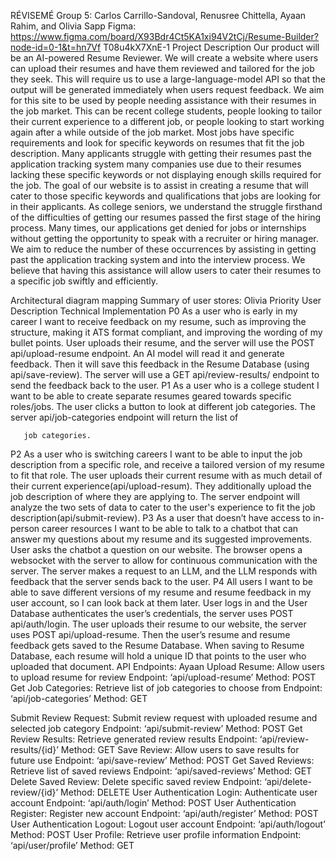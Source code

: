 RÉVISEMÉ
Group 5: Carlos Carrillo-Sandoval, Renusree Chittella, Ayaan Rahim, and Olivia Sapp
Figma: https://www.figma.com/board/X93Bdr4Ct5KA1xi94V2tCj/Resume-Builder?node-id=0-1&t=hn7Vf T08u4kX7XnE-1
Project Description
Our product will be an AI-powered Resume Reviewer. We will create a website where users can upload their resumes and have them reviewed and tailored for the job they seek. This will require us to use a large-language-model API so that the output will be generated immediately when users request feedback.
We aim for this site to be used by people needing assistance with their resumes in the job market. This can be recent college students, people looking to tailor their current experience to a different job, or people looking to start working again after a while outside of the job market. Most jobs have specific requirements and look for specific keywords on resumes that fit the job description. Many applicants struggle with getting their resumes past the application tracking system many companies use due to their resumes lacking these specific keywords or not displaying enough skills required for the job. The goal of our website is to assist in creating a resume that will cater to those specific keywords and qualifications that jobs are looking for in their applicants.
As college seniors, we understand the struggle firsthand of the difficulties of getting our resumes passed the first stage of the hiring process. Many times, our applications get denied for jobs or internships without getting the opportunity to speak with a recruiter or hiring manager. We aim to reduce the number of these occurrences by assisting in getting past the application tracking system and into the interview process. We believe that having this assistance will allow users to cater their resumes to a specific job swiftly and efficiently.
  
 Architectural diagram mapping
 Summary of user stores: Olivia
 Priority
User
Description
Technical Implementation
P0
As a user who is early in my career
I want to receive feedback on my resume, such as improving the structure, making it ATS format compliant, and improving the wording of my bullet points.
User uploads their resume, and the server will use the POST api/upload-resume endpoint. An AI model will read it and generate feedback. Then it will save this feedback in the Resume Database (using api/save-review). The server will use a GET api/review-results/ endpoint to send the feedback back to the user.
P1
As a user who is a college student
I want to be able to create separate resumes geared towards specific roles/jobs.
The user clicks a button to look at different job categories. The server api/job-categories endpoint will return the list of
        
       job categories.
P2
As a user who is switching careers
I want to be able to input the job description from a specific role, and receive a tailored version of my resume to fit that role.
The user uploads their current resume with as much detail of their current experience(api/upload-resum). They additionally upload the job description of where they are applying to. The server endpoint will analyze the two sets of data to cater to the user's experience to fit the job description(api/submit-review).
P3
As a user that doesn’t have access to in-person career resources
I want to be able to talk to a chatbot that can answer my questions about my resume and its suggested improvements.
User asks the chatbot a question on our website. The browser opens a websocket with the server to allow for continuous communication with the server. The server makes a request to an LLM, and the LLM responds with feedback that the server sends back to the user.
P4
All users
I want to be able to save different versions of my resume and resume feedback in my user account, so I can look back at them later.
User logs in and the User Database authenticates the user’s credentials, the server uses POST api/auth/login. The user uploads their resume to our website, the server uses POST api/upload-resume. Then the user’s resume and resume feedback gets saved to the Resume Database. When saving to Resume Database, each resume will hold a unique ID that points to the user who uploaded that document.
    API Endpoints: Ayaan
Upload Resume: Allow users to upload resume for review Endpoint: ‘api/upload-resume’
Method: POST
Get Job Categories: Retrieve list of job categories to choose from Endpoint: ‘api/job-categories’
Method: GET

Submit Review Request: Submit review request with uploaded resume and selected job category
Endpoint: ‘api/submit-review’
Method: POST
Get Review Results: Retrieve generated review results Endpoint: ‘api/review-results/{id}’
Method: GET
Save Review: Allow users to save results for future use Endpoint: ‘api/save-review’
Method: POST
Get Saved Reviews: Retrieve list of saved reviews Endpoint: ‘api/saved-reviews’
Method: GET
Delete Saved Review: Delete specific saved review Endpoint: ‘api/delete-review/{id}’
Method: DELETE
User Authentication Login: Authenticate user account Endpoint: ‘api/auth/login’
Method: POST
User Authentication Register: Register new account Endpoint: ‘api/auth/register’
Method: POST
User Authentication Logout: Logout user account Endpoint: ‘api/auth/logout’
Method: POST
User Profile: Retrieve user profile information Endpoint: ‘api/user/profile’
Method: GET